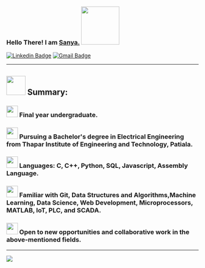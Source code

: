 ### Hello There! I am <a href="http://sanyakumari.me/"> Sanya.</a> <img src="https://media.giphy.com/media/eNotYhz6gsoNBUzsUa/giphy.gif" width="100">



[![Linkedin Badge](https://img.shields.io/badge/-sanyathisside-blue?style=flat-square&logo=Linkedin&logoColor=white&link=https://www.linkedin.com/in/sanyathisside)](https://www.linkedin.com/in/sanyathisside/)
[![Gmail Badge](https://img.shields.io/badge/-1701sanya@gmail.com-c14438?style=flat-square&logo=Gmail&logoColor=white&link=mailto:1701sanya@gmail.com)](mailto:1701sanya@gmail.com)




<hr/>

## <img src="https://media.giphy.com/media/du3J3cXyzhj75IOgvA/giphy.gif" width="50"> Summary:

### <img src="https://media.giphy.com/media/lPAXUzSS1PlwgH53oz/giphy.gif" width="30"> Final year undergraduate.

### <img src="https://media.giphy.com/media/WrId87Fg6pEFFO46iQ/giphy.gif" width="30"> Pursuing a Bachelor's degree in Electrical Engineering from Thapar Institute of Engineering and Technology, Patiala. 

### <img src="https://media.giphy.com/media/cIn5fTcjnKhStIeAef/giphy.gif" width="30"> Languages: C, C++, Python, SQL, Javascript, Assembly Language.

### <img src="https://media.giphy.com/media/eGx2WjCngw3Iq9gd6k/giphy.gif" width="30"> Familiar with Git, Data Structures and Algorithms,Machine Learning, Data Science, Web Development, Microprocessors, MATLAB, IoT, PLC, and SCADA.


### <img src="https://media.giphy.com/media/ekdrkc4RgB3elF8e7t/giphy.gif" width="30"> Open to new opportunities and collaborative work in the above-mentioned fields.

<hr/>

![](https://github-readme-stats.vercel.app/api?username=sanya2508&show_icons=true)
